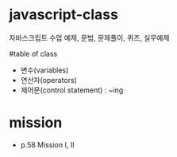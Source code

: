 # javascript-class
자바스크립트 수업 예제, 문법, 문제풀이, 퀴즈, 실무예제


#table of class
- 변수(variables)
- 연산자(operators)
- 제어문(control statement) : ~ing

# mission
- p.58 Mission I, II